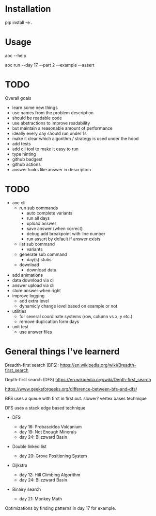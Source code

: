 # Installation

pip install -e .

# Usage

aoc --help

aoc run --day 17 --part 2 --example --assert

# TODO

Overall goals

* learn some new things
* use names from the problem description
* should be readable code
* use abstractions to improve readability
* but maintain a reasonable amount of performance
* ideally every day should run under 1s
* make it clear which algorithm / strategy is used under the hood
* add tests
* add cli tool to make it easy to run
* type hinting
* github badgest
* github actions
* answer looks like answer in description


# TODO

* aoc cli
    * run sub commands
        * auto complete variants
        * run all days
        * upload answer
        * save answer (when correct)
        * debug add breakpoint with line number
        * run assert by default if answer exists
    * list sub command
        * variants
    * generate sub command
        *  day(s) stubs
    * download
        * download data
* add animations
* data download via cli
* answer upload via cli
* store answer when right
* improve logging
    * add extra level
    * dynamicly change level based on example or not
* utilities
    * for several coordinate systems (row, column vs x, y etc.)
    * remove duplication form days
* unit test
    * use answer files


# General things I've learnerd

Breadth-first search (BFS):
https://en.wikipedia.org/wiki/Breadth-first_search

Depth-first search (DFS)
https://en.wikipedia.org/wiki/Depth-first_search


https://www.geeksforgeeks.org/difference-between-bfs-and-dfs/

BFS uses a queue with first in first out. slower?
vertex bases technique

DFS uses a stack
edge based technique

* DFS
    * day 16: Probascidea Volcanium
    * day 19: Not Enough Minerals
    * day 24: Blizzward Basin

* Double linked list
    * day 20: Grove Positioning System

* Dijkstra
    * day 12: Hill Climbing Algorithm
    * day 24: Blizzward Basin

* Binairy search
    * day 21: Monkey Math

Optimizations by finding patterns in day 17 for example.